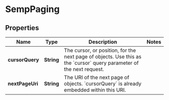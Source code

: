 

# SempPaging


## Properties

| Name | Type | Description | Notes |
|------------ | ------------- | ------------- | -------------|
|**cursorQuery** | **String** | The cursor, or position, for the next page of objects. Use this as the &#x60;cursor&#x60; query parameter of the next request. |  |
|**nextPageUri** | **String** | The URI of the next page of objects. &#x60;cursorQuery&#x60; is already embedded within this URI. |  |




